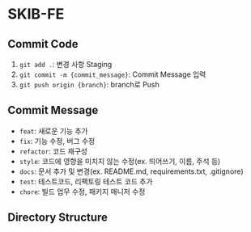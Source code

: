 # SKIB-FE

## Commit Code
1. `git add .`: 변경 사항 Staging
1. `git commit -m {commit_message}`: Commit Message 입력
1. `git push origin {branch}`: branch로 Push

## Commit Message
- `feat`: 새로운 기능 추가
- `fix`: 기능 수정, 버그 수정
- `refactor`: 코드 재구성
- `style`: 코드에 영향을 미치지 않는 수정(ex. 띄어쓰기, 이름, 주석 등)
- `docs`: 문서 추가 및 변경(ex. README.md, requirements.txt, .gitignore)
- `test`: 테스트코드, 리팩토링 테스트 코드 추가
- `chore`: 빌드 업무 수정, 패키지 매니저 수정

## Directory Structure
```Plain Text

```